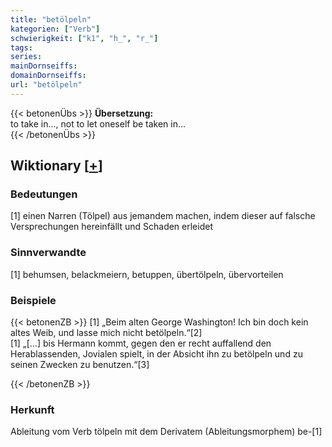 ```yaml
---
title: "betölpeln"
kategorien: ["Verb"]
schwierigkeit: ["k1", "h_", "r_"]
tags:
series:
mainDornseiffs:
domainDornseiffs:
url: "betölpeln"
---
```


{{< betonenÜbs >}}
**Übersetzung:**  
to take in..., not to let oneself be taken in...  
{{< /betonenÜbs >}}

## Wiktionary [[+](https://de.wiktionary.org/wiki/betölpeln)]

### Bedeutungen
[1] einen Narren (Tölpel) aus jemandem machen, indem dieser auf falsche Versprechungen hereinfällt und Schaden erleidet  

### Sinnverwandte
[1] behumsen, belackmeiern, betuppen, übertölpeln, übervorteilen  

### Beispiele
{{< betonenZB >}}
[1] „Beim alten George Washington! Ich bin doch kein altes Weib, und lasse mich nicht betölpeln.“[2]  
[1] „[…] bis Hermann kommt, gegen den er recht auffallend den Herablassenden, Jovialen spielt, in der Absicht ihn zu betölpeln und zu seinen Zwecken zu benutzen.“[3]  

{{< /betonenZB >}}
### Herkunft
Ableitung vom Verb tölpeln mit dem Derivatem (Ableitungsmorphem) be-[1]  


